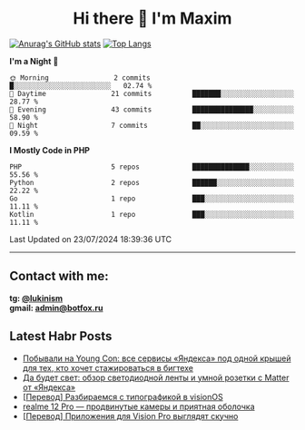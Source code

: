 ## <h1 align="center">Hi there 👋 I'm Maxim</h1>

[![Anurag's GitHub stats](https://github-readme-stats.vercel.app/api?username=lukinism)](https://github.com/anuraghazra/github-readme-stats) [![Top Langs](https://github-readme-stats.vercel.app/api/top-langs/?username=lukinism)](https://github.com/anuraghazra/github-readme-stats)

<!--START_SECTION:waka-->
**I'm a Night 🦉** 

```text
🌞 Morning                2 commits           █░░░░░░░░░░░░░░░░░░░░░░░░   02.74 % 
🌆 Daytime                21 commits          ███████░░░░░░░░░░░░░░░░░░   28.77 % 
🌃 Evening                43 commits          ███████████████░░░░░░░░░░   58.90 % 
🌙 Night                  7 commits           ██░░░░░░░░░░░░░░░░░░░░░░░   09.59 % 
```


**I Mostly Code in PHP** 

```text
PHP                      5 repos             ██████████████░░░░░░░░░░░   55.56 % 
Python                   2 repos             ██████░░░░░░░░░░░░░░░░░░░   22.22 % 
Go                       1 repo              ███░░░░░░░░░░░░░░░░░░░░░░   11.11 % 
Kotlin                   1 repo              ███░░░░░░░░░░░░░░░░░░░░░░   11.11 % 
```




 Last Updated on 23/07/2024 18:39:36 UTC
<!--END_SECTION:waka-->
___
## Contact with me:
**tg: [@lukinism](https://t.me/lukinism)  
gmail: admin@botfox.ru**

## Latest Habr Posts
<!-- BLOG-POST-LIST:START -->
- [Побывали на Young Con: все сервисы «Яндекса» под одной крышей для тех, кто хочет стажироваться в бигтехе](https://habr.com/ru/articles/825420/?utm_campaign=825420&utm_source=habrahabr&utm_medium=rss)
- [Да будет свет: обзор светодиодной ленты и умной розетки с Matter от «Яндекса»](https://habr.com/ru/articles/823912/?utm_campaign=823912&utm_source=habrahabr&utm_medium=rss)
- [[Перевод] Разбираемся с типографикой в visionOS](https://habr.com/ru/articles/818107/?utm_campaign=818107&utm_source=habrahabr&utm_medium=rss)
- [realme 12 Pro — продвинутые камеры и приятная оболочка](https://habr.com/ru/articles/805489/?utm_campaign=805489&utm_source=habrahabr&utm_medium=rss)
- [[Перевод] Приложения для Vision Pro выглядят скучно](https://habr.com/ru/articles/789024/?utm_campaign=789024&utm_source=habrahabr&utm_medium=rss)
<!-- BLOG-POST-LIST:END -->
